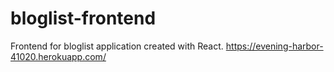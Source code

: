 # bloglist-frontend 
Frontend for bloglist application created with React. 
https://evening-harbor-41020.herokuapp.com/